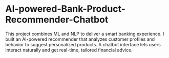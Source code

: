 # AI-powered-Bank-Product-Recommender-Chatbot
This project combines ML and NLP to deliver a smart banking experience. I built an AI-powered recommender that analyzes customer profiles and behavior to suggest personalized products. A chatbot interface lets users interact naturally and get real-time, tailored financial advice.
